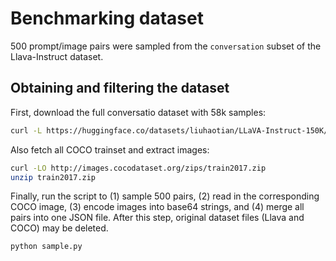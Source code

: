 # Benchmarking dataset

500 prompt/image pairs were sampled from the `conversation` subset of the Llava-Instruct dataset.

## Obtaining and filtering the dataset

First, download the full conversatio dataset with 58k samples:

```sh
curl -L https://huggingface.co/datasets/liuhaotian/LLaVA-Instruct-150K/resolve/9d451dc7629cfe0469f6ae4432b765cd603d5fcb/conversation_58k.json -o full.json
```

Also fetch all COCO trainset and extract images:

```sh
curl -LO http://images.cocodataset.org/zips/train2017.zip
unzip train2017.zip
```

Finally, run the script to (1) sample 500 pairs, (2) read in the corresponding COCO image, (3) encode images into base64 strings, and (4) merge all pairs into one JSON file.
After this step, original dataset files (Llava and COCO) may be deleted.

```sh
python sample.py
```
